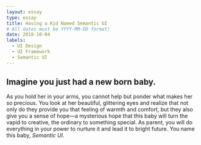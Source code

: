 ```yaml
---
layout: essay
type: essay
title: Having a Kid Named Semantic UI
# All dates must be YYYY-MM-DD format!
date: 2018-10-04
labels:
  - UI Design
  - UI Framework
  - Semantic UI
---
```


## Imagine you just had a new born baby.

As you hold her in your arms, you cannot help but ponder what makes her so precious. You look at her beautiful, glittering eyes and realize that not only do they provide you that feeling of warmth and comfort, but they also give you a sense of hope—a mysterious hope that this baby will turn the vapid to creative, the ordinary to something special. As parent, you will do everything in your power to nurture it and lead it to bright future. You name this baby, *Semantic UI*.
